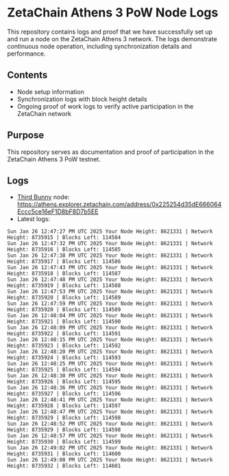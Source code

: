 # ZetaChain Athens 3 PoW Node Logs
This repository contains logs and proof that we have successfully set up and run a node on the ZetaChain Athens 3 network. The logs demonstrate continuous node operation, including synchronization details and performance.

## Contents
- Node setup information
- Synchronization logs with block height details
- Ongoing proof of work logs to verify active participation in the ZetaChain network

## Purpose
This repository serves as documentation and proof of participation in the ZetaChain Athens 3 PoW testnet.

## Logs

- [Third Bunny](https://thirdbunny.xyz/) node: https://athens.explorer.zetachain.com/address/0x225254d35dE666064Eccc5ce16eF1D8bF8D7b5EE
- Latest logs:
```
Sun Jan 26 12:47:27 PM UTC 2025 Your Node Height: 8621331 | Network Height: 8735915 | Blocks Left: 114584
Sun Jan 26 12:47:32 PM UTC 2025 Your Node Height: 8621331 | Network Height: 8735916 | Blocks Left: 114585
Sun Jan 26 12:47:38 PM UTC 2025 Your Node Height: 8621331 | Network Height: 8735917 | Blocks Left: 114586
Sun Jan 26 12:47:43 PM UTC 2025 Your Node Height: 8621331 | Network Height: 8735918 | Blocks Left: 114587
Sun Jan 26 12:47:48 PM UTC 2025 Your Node Height: 8621331 | Network Height: 8735919 | Blocks Left: 114588
Sun Jan 26 12:47:53 PM UTC 2025 Your Node Height: 8621331 | Network Height: 8735920 | Blocks Left: 114589
Sun Jan 26 12:47:59 PM UTC 2025 Your Node Height: 8621331 | Network Height: 8735920 | Blocks Left: 114589
Sun Jan 26 12:48:04 PM UTC 2025 Your Node Height: 8621331 | Network Height: 8735921 | Blocks Left: 114590
Sun Jan 26 12:48:09 PM UTC 2025 Your Node Height: 8621331 | Network Height: 8735922 | Blocks Left: 114591
Sun Jan 26 12:48:15 PM UTC 2025 Your Node Height: 8621331 | Network Height: 8735923 | Blocks Left: 114592
Sun Jan 26 12:48:20 PM UTC 2025 Your Node Height: 8621331 | Network Height: 8735924 | Blocks Left: 114593
Sun Jan 26 12:48:25 PM UTC 2025 Your Node Height: 8621331 | Network Height: 8735925 | Blocks Left: 114594
Sun Jan 26 12:48:30 PM UTC 2025 Your Node Height: 8621331 | Network Height: 8735926 | Blocks Left: 114595
Sun Jan 26 12:48:36 PM UTC 2025 Your Node Height: 8621331 | Network Height: 8735927 | Blocks Left: 114596
Sun Jan 26 12:48:41 PM UTC 2025 Your Node Height: 8621331 | Network Height: 8735928 | Blocks Left: 114597
Sun Jan 26 12:48:47 PM UTC 2025 Your Node Height: 8621331 | Network Height: 8735929 | Blocks Left: 114598
Sun Jan 26 12:48:52 PM UTC 2025 Your Node Height: 8621331 | Network Height: 8735929 | Blocks Left: 114598
Sun Jan 26 12:48:57 PM UTC 2025 Your Node Height: 8621331 | Network Height: 8735930 | Blocks Left: 114599
Sun Jan 26 12:49:02 PM UTC 2025 Your Node Height: 8621331 | Network Height: 8735931 | Blocks Left: 114600
Sun Jan 26 12:49:08 PM UTC 2025 Your Node Height: 8621331 | Network Height: 8735932 | Blocks Left: 114601
```
